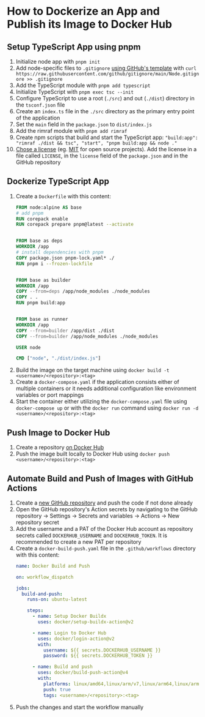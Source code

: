 # How to Dockerize an App and Publish its Image to Docker Hub

## Setup TypeScript App using pnpm

1. Initialize node app with `pnpm init`
1. Add node-specific files to `.gitignore`
   [using GitHub's template](https://raw.githubusercontent.com/github/gitignore/main/Node.gitignore)
   with
   `curl https://raw.githubusercontent.com/github/gitignore/main/Node.gitignore >> .gitignore`
1. Add the TypeScript module with `pnpm add typescript`
1. Initialize TypeScript with `pnpm exec tsc --init`
1. Configure TypeScript to use a root (`./src`) and out (`./dist`) directory in
   the `tsconf.json` file
1. Create an `index.ts` file in the `./src` directory as the primary entry point
   of the application
1. Set the `main` field in the `package.json` to `dist/index.js`
1. Add the rimraf module with `pnpm add rimraf`
1. Create npm scripts that build and start the TypeScript app:
   `"build:app": "rimraf ./dist && tsc", "start", "pnpm build:app && node ."`
1. [Chose a license](https://choosealicense.com) (eg.
   [MIT](https://choosealicense.com/licenses/mit) for open source projects). Add
   the license in a file called `LICENSE`, in the `license` field of the
   `package.json` and in the GitHub repository

## Dockerize TypeScript App

1. Create a `Dockerfile` with this content:
   ```Dockerfile
   FROM node:alpine AS base
   # add pnpm
   RUN corepack enable
   RUN corepack prepare pnpm@latest --activate


   FROM base as deps
   WORKDIR /app
   # install dependencies with pnpm
   COPY package.json pnpm-lock.yaml* ./
   RUN pnpm i --frozen-lockfile


   FROM base as builder
   WORKDIR /app
   COPY --from=deps /app/node_modules ./node_modules
   COPY . .
   RUN pnpm build:app


   FROM base as runner
   WORKDIR /app
   COPY --from=builder /app/dist ./dist
   COPY --from=builder /app/node_modules ./node_modules

   USER node

   CMD ["node", "./dist/index.js"]
   ```
1. Build the image on the target machine using
   `docker build -t <username>/<repository>:<tag>`
1. Create a `docker-compose.yaml` if the application consists either of multiple
   containers or it needs additional configuration like environment variables or
   port mappings
1. Start the container either utilizing the `docker-compose.yaml` file using
   `docker-compose up` or with the `docker run` command using
   `docker run -d <username>/<repository>:<tag>`

## Push Image to Docker Hub

1. Create a repository [on Docker Hub](https://hub.docker.com/repository/create)
1. Push the image built locally to Docker Hub using
   `docker push <username>/<repository>:<tag>`

## Automate Build and Push of Images with GitHub Actions

1. Create a [new GitHub repository](https://repo.new) and push the code if not
   done already
1. Open the GitHub repository's Action secrets by navigating to the GitHub
   repository → Settings → Secrets and variables → Actions → New repository
   secret
1. Add the username and a PAT of the Docker Hub account as repository secrets
   called `DOCKERHUB_USERNAME` and `DOCKERHUB_TOKEN`. It is recommended to
   create a new PAT per repository
1. Create a `docker-build-push.yaml` file in the `.github/workflows` directory
   with this content:
   ```yaml
   name: Docker Build and Push

   on: workflow_dispatch

   jobs:
     build-and-push:
       runs-on: ubuntu-latest

       steps:
         - name: Setup Docker Buildx
           uses: docker/setup-buildx-action@v2

         - name: Login to Docker Hub
           uses: docker/login-action@v2
           with:
             username: ${{ secrets.DOCKERHUB_USERNAME }}
             password: ${{ secrets.DOCKERHUB_TOKEN }}

         - name: Build and push
           uses: docker/build-push-action@v4
           with:
             platforms: linux/amd64,linux/arm/v7,linux/arm64,linux/arm/v6
             push: true
             tags: <username>/<repository>:<tag>
   ```
1. Push the changes and start the workflow manually
